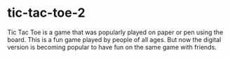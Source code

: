 # tic-tac-toe-2
Tic Tac Toe is a game that was popularly played on paper or pen using the board. This is a fun game played by people of all ages. But now the digital version is becoming popular to have fun on the same game with friends. 
